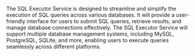 The SQL Executor Service is designed to streamline and simplify the execution of SQL queries across various databases. It will provide a user-friendly interface for users to submit SQL queries, retrieve results, and manage database connections effectively.
The SQL Executor Service will support multiple database management systems, including MySQL, PostgreSQL, SQLite, and more, enabling users to execute queries seamlessly across different platforms.
